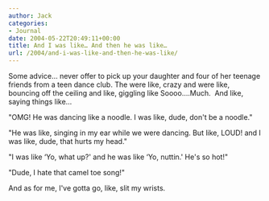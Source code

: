 ```yaml
---
author: Jack
categories:
- Journal
date: 2004-05-22T20:49:11+00:00
title: And I was like… And then he was like…
url: /2004/and-i-was-like-and-then-he-was-like/
---
```


Some advice&#8230; never offer to pick up your daughter and four of her teenage friends from a teen dance club. The were like, crazy and were like, bouncing off the ceiling and like, giggling like Soooo&#8230;.Much.&nbsp; And like, saying things like&#8230;

"OMG! He was dancing like a noodle. I was like, dude, don't be a noodle."

"He was like, singing in my ear while we were dancing. But like, LOUD! and I was like, dude, that hurts my head."

"I was like &#8216;Yo, what up?' and he was like &#8216;Yo, nuttin.' He's so hot!"

"Dude, I hate that camel toe song!"

And as for me, I've gotta go, like, slit my wrists.